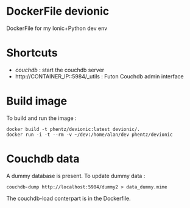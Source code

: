 # DockerFile devionic

DockerFile for my Ionic+Python dev env

# Shortcuts

* _couchdb_ : start the couchdb server
* http://CONTAINER_IP::5984/_utils : Futon Couchdb admin interface


# Build image

To build and run the image :

```
docker build -t phentz/devionic:latest devionic/.
docker run -i -t --rm -v ~/dev:/home/alan/dev phentz/devionic
```

# Couchdb data

A dummy database is present.
To update dummy data :
```
couchdb-dump http://localhost:5984/dummy2 > data_dummy.mime
```

The couchdb-load conterpart is in the Dockerfile.
